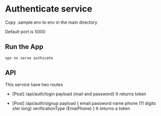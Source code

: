 # Authenticate service

Copy .sample.env to env in the main directory

Default port is 5000

## Run the App

`npx nx serve authicate`

## API

This service have two routes

 - [Post] /api/auth/login
    payload {mail and password}
    It returns token

- [Post] /api/auth/signup
    payload {
        email
        password
        name
        phone (11 digits xter long)
        verificationType (EmaiPhone)
    }
    It returns a token
